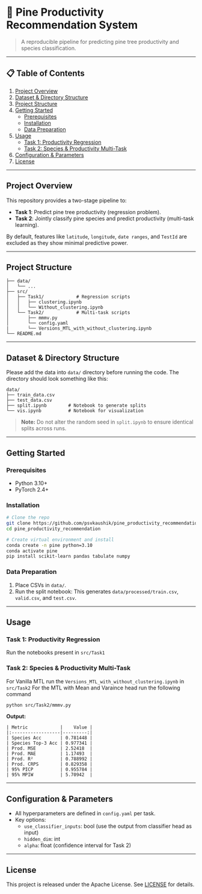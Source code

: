 
# 🌲 Pine Productivity Recommendation System

> A reproducible pipeline for predicting pine tree productivity and species classification.

---

## 📋 Table of Contents
1. [Project Overview](#project-overview)
2. [Dataset & Directory Structure](#dataset--directory-structure)
3. [Project Structure](#project-structure)
4. [Getting Started](#getting-started)
   - [Prerequisites](#prerequisites)
   - [Installation](#installation)
   - [Data Preparation](#data-preparation)
5. [Usage](#usage)
   - [Task 1: Productivity Regression](#task-1-productivity-regression)
   - [Task 2: Species & Productivity Multi-Task](#task-2-species--productivity-multi-task)
6. [Configuration & Parameters](#configuration--parameters) 
7. [License](#license)

---

## Project Overview
This repository provides a two-stage pipeline to:

- **Task 1**: Predict pine tree productivity (regression problem).
- **Task 2**: Jointly classify pine species and predict productivity (multi-task learning).

By default, features like `latitude`, `longitude`, `date ranges`, and `TestId` are excluded as they show minimal predictive power.

---

## Project Structure

```
├── data/
│   └── ...
├── src/
│   ├── Task1/            # Regression scripts
│   │   ├── clustering.ipynb
│   │   └── Without_clustering.ipynb
│   └── Task2/            # Multi-task scripts
│       ├── mmmv.py
│       └── config.yaml
|       └── Versions_MTL_with_without_clustering.ipynb
└── README.md
```


---

## Dataset & Directory Structure

Please add the data into `data/` directory before running the code. The directory should look something like this:

```
data/
├── train_data.csv            
├── test_data.csv                  
├── split.ipynb        # Notebook to generate splits 
└── vis.ipynb          # Notebook for visualization
```

> **Note:** Do not alter the random seed in `split.ipynb` to ensure identical splits across runs.

---

## Getting Started

### Prerequisites
- Python 3.10+
- PyTorch 2.4+



### Installation

```bash
# Clone the repo
git clone https://github.com/psvkaushik/pine_productivity_recommendation.git
cd pine_productivity_recommendation

# Create virtual environment and install
conda create -n pine python=3.10
conda activate pine
pip install scikit-learn pandas tabulate numpy
```


### Data Preparation

1. Place CSVs in `data/`.
2. Run the split notebook:
   This generates `data/processed/train.csv`, `valid.csv`, and `test.csv`.

---

## Usage

### Task 1: Productivity Regression
Run the notebooks present in `src/Task1`


### Task 2: Species & Productivity Multi-Task
For Vanilla MTL run the `Versions_MTL_with_without_clustering.ipynb` in `src/Task2`
For the MTL with Mean and Varaince head run the following command
```bash
python src/Task2/mmmv.py 
```
**Output:** 
```
| Metric            |    Value |
|:------------------|---------:|
| Species Acc       | 0.781448 |
| Species Top-3 Acc | 0.977341 |
| Prod. MSE         | 2.52418  |
| Prod. MAE         | 1.17493  |
| Prod. R²          | 0.788992 |
| Prod. CRPS        | 0.829358 |
| 95% PICP          | 0.955784 |
| 95% MPIW          | 5.70942  |
```

---

## Configuration & Parameters

- All hyperparameters are defined in `config.yaml` per task.
- Key options:
  - `use_classifier_inputs`: bool (use the output from classifier head as input)
  - `hidden_dim`: int
  - `alpha`: float (confidence interval for Task 2)

---



## License
This project is released under the Apache License. See [LICENSE](LICENSE) for details.


